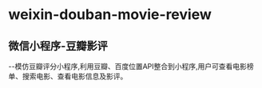 ﻿# weixin-douban-movie-review 
## 微信小程序-豆瓣影评
--模仿豆瓣评分小程序,利用豆瓣、百度位置API整合到小程序,用户可查看电影榜单、搜索电影、查看电影信息及影评。